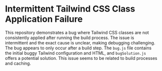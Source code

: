# Intermittent Tailwind CSS Class Application Failure

This repository demonstrates a bug where Tailwind CSS classes are not consistently applied after running the build process. The issue is intermittent and the exact cause is unclear, making debugging challenging.  The bug appears to only occur after a build step.  The `bug.js` file contains the initial buggy Tailwind configuration and HTML, and `bugSolution.js` offers a potential solution.  This issue seems to be related to build processes and caching.